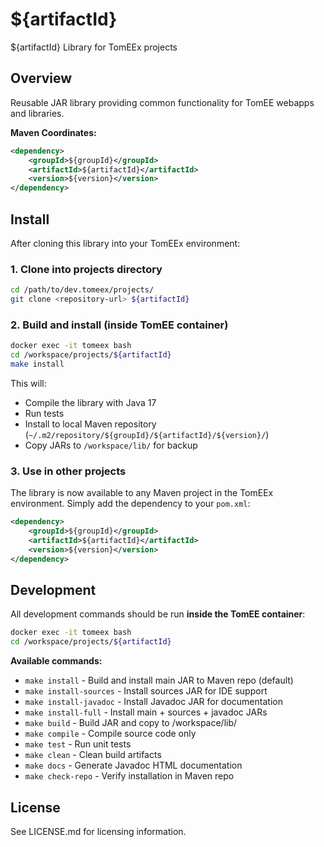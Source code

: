 # ${artifactId}

${artifactId} Library for TomEEx projects

## Overview

Reusable JAR library providing common functionality for TomEE webapps and libraries.

**Maven Coordinates:**
```xml
<dependency>
    <groupId>${groupId}</groupId>
    <artifactId>${artifactId}</artifactId>
    <version>${version}</version>
</dependency>
```

## Install

After cloning this library into your TomEEx environment:

### 1. Clone into projects directory
```bash
cd /path/to/dev.tomeex/projects/
git clone <repository-url> ${artifactId}
```

### 2. Build and install (inside TomEE container)
```bash
docker exec -it tomeex bash
cd /workspace/projects/${artifactId}
make install
```

This will:
- Compile the library with Java 17
- Run tests
- Install to local Maven repository (`~/.m2/repository/${groupId}/${artifactId}/${version}/`)
- Copy JARs to `/workspace/lib/` for backup

### 3. Use in other projects

The library is now available to any Maven project in the TomEEx environment. Simply add the dependency to your `pom.xml`:

```xml
<dependency>
    <groupId>${groupId}</groupId>
    <artifactId>${artifactId}</artifactId>
    <version>${version}</version>
</dependency>
```

## Development

All development commands should be run **inside the TomEE container**:

```bash
docker exec -it tomeex bash
cd /workspace/projects/${artifactId}
```

**Available commands:**
- `make install` - Build and install main JAR to Maven repo (default)
- `make install-sources` - Install sources JAR for IDE support
- `make install-javadoc` - Install Javadoc JAR for documentation
- `make install-full` - Install main + sources + javadoc JARs
- `make build` - Build JAR and copy to /workspace/lib/
- `make compile` - Compile source code only
- `make test` - Run unit tests
- `make clean` - Clean build artifacts
- `make docs` - Generate Javadoc HTML documentation
- `make check-repo` - Verify installation in Maven repo

## License

See LICENSE.md for licensing information.
